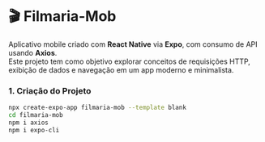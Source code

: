 # 🎬 Filmaria-Mob

Aplicativo mobile criado com **React Native** via **Expo**, com consumo de API usando **Axios**.  
Este projeto tem como objetivo explorar conceitos de requisições HTTP, exibição de dados e navegação em um app moderno e minimalista.


### 1. Criação do Projeto

```bash
npx create-expo-app filmaria-mob --template blank
cd filmaria-mob
npm i axios
npm i expo-cli
